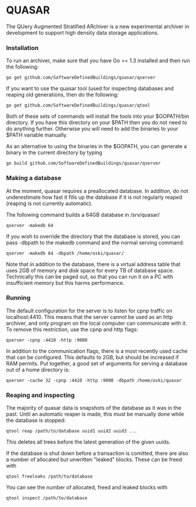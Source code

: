 QUASAR
======

The QUery Augmented Stratified ARchiver is a new experimental archiver in
development to support high density data storage applications.

### Installation

To run an archiver, make sure that you have Go >= 1.3 installed and then
run the following:

```
go get github.com/SoftwareDefinedBuildings/quasar/qserver
```

If you want to use the quasar tool (used for inspecting databases and
reaping old generations, then do the following:

```
go get github.com/SoftwareDefinedBuildings/quasar/qtool
```

Both of these sets of commands will install the tools into your
$GOPATH/bin directory. If you have this directory on your $PATH then you do
not need to do anything further. Otherwise you will need to add the binaries
to your $PATH variable manually. 

As an alternative to using the binaries in the $GOPATH, you can generate
a binary in the current directory by typing

```
go build github.com/SoftwareDefinedBuildings/quasar/qserver
```

### Making a database

At the moment, quasar requires a preallocated database. In addition, 
do not underestimate how fast it fills up the database if it is not
regularly reaped (reaping is not currently automatic).

The following command builds a 64GB database in /srv/quasar/

```
qserver -makedb 64
```

If you wish to override the directory that the database is stored, you
can pass -dbpath to the makedb command and the normal serving command:

```
qserver -makedb 64 -dbpath /home/oski/quasar/
```

Note that in addition to the database, there is a virtual address table 
that uses 2GB of memory and disk space for every TB of database space. 
Technically this can be paged out, so that you can run it on a PC with 
insufficient memory but this harms performance. 

### Running

The default configuration for the server is to listen for cpnp traffic
on localhost:4410. This means that the server cannot be used as an http
archiver, and only program on the local computer can communicate with it.
To remove this restriction, use the cpnp and http flags:

```
qserver -cpnp :4410 -http :9000
```

In addition to the communication flags, there is a most recently used cache
that can be configured. This defaults to 2GB, but should be increased if
RAM permits. Put together, a good set of arguments for serving a database out
of a home directory is:

```
qserver -cache 32 -cpnp :4410 -http :9000 -dbpath /home/oski/quasar
```

### Reaping and inspecting

The majority of quasar data is snapshots of the database as it was in the past.
Until an automatic reaper is made, this must be manually done while the
database is stopped:

```
qtool reap /path/to/database uuid1 uuid2 uuid3 ...
```

This deletes all trees before the latest generation of the given uuids.

If the database is shut down before a transaction is comitted, there are also
a number of allocated but unwritten "leaked" blocks. These can be freed with

```
qtool freeleaks /path/to/database
```

You can see the number of allocated, freed and leaked blocks with

```
qtool inspect /path/to/database
```
 






